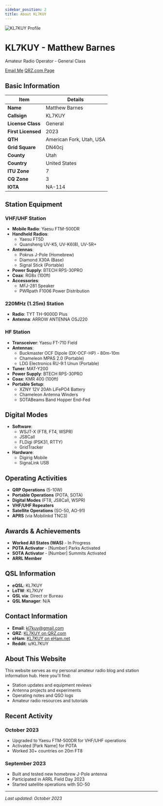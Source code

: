 ```yaml
---
sidebar_position: 2
title: About KL7KUY
---
```


<div style={{textAlign: 'center'}}>
  <img src="https://ui-avatars.com/api/?name=KL7KUY&background=0D8ABC&color=fff&size=200" alt="KL7KUY Profile" style={{borderRadius: '50%', marginBottom: '1rem'}}/>
  <h1>KL7KUY - Matthew Barnes</h1>
  <p>Amateur Radio Operator - General Class</p>
  <div style={{display: 'flex', justifyContent: 'center', gap: '1rem', margin: '1rem 0'}}>
    <a href="mailto:kl7kuy@gmail.com" className="button button--primary">Email Me</a>
    <a href="https://www.qrz.com/db/KL7KUY" className="button button--secondary" target="_blank" rel="noopener noreferrer">QRZ.com Page</a>
  </div>
</div>

## Basic Information

| Item | Details |
|------|---------|
| **Name** | Matthew Barnes |
| **Callsign** | KL7KUY |
| **License Class** | General |
| **First Licensed** | 2023 |
| **QTH** | American Fork, Utah, USA |
| **Grid Square** | DN40cj |
| **County** | Utah |
| **Country** | United States |
| **ITU Zone** | 7 |
| **CQ Zone** | 3 |
| **IOTA** | NA-114 |

## Station Equipment

### VHF/UHF Station
- **Mobile Radio**: Yaesu FTM-500DR
- **Handheld Radios**: 
  - Yaesu FT5D
  - Quansheng UV-K5, UV-K6(8), UV-5R+
- **Antennas**: 
  - Pokrus J-Pole (Homebrew)
  - Diamond X30A (Base)
  - Signal Stick (Portable)
- **Power Supply**: BTECH RPS-30PRO
- **Coax**: RG8x (100ft)
- **Accessories**:
  - MFJ-281 Speaker
  - PWRpath F1006 Power Distribution

### 220MHz (1.25m) Station
- **Radio**: TYT TH-9000D Plus
- **Antenna**: ARROW ANTENNA OSJ220

### HF Station
- **Transceiver**: Yaesu FT-710 Field
- **Antennas**:
  - Buckmaster OCF Dipole (DX-OCF-HP) - 80m-10m
  - Chameleon MPAS 2.0 (Portable)
  - LDG Electronics RU-9:1 Unun (Portable)
- **Tuner**: MAT-Y200
- **Power Supply**: BTECH RPS-30PRO
- **Coax**: KMR 400 (100ft)
- **Portable Setup**:
  - XZNY 12V 20Ah LiFePO4 Battery
  - Chameleon Antenna Winders
  - SOTABeams Band Hopper End-Fed

## Digital Modes
- **Software**:
  - WSJT-X (FT8, FT4, WSPR)
  - JS8Call
  - FLDigi (PSK31, RTTY)
  - GridTracker
- **Hardware**:
  - Digirig Mobile
  - SignaLink USB

## Operating Activities
- **QRP Operations** (5-10W)
- **Portable Operations** (POTA, SOTA)
- **Digital Modes** (FT8, JS8Call, WSPR)
- **VHF/UHF Repeaters**
- **Satellite Operations** (SO-50, AO-91)
- **APRS** (via Mobilinkd TNC3)

## Awards & Achievements
- **Worked All States (WAS)** - In Progress
- **POTA Activator** - [Number] Parks Activated
- **SOTA Activator** - [Number] Summits Activated
- **ARRL Member**

## QSL Information
- **eQSL**: KL7KUY
- **LoTW**: KL7KUY
- **QSL via**: Direct or Bureau
- **QSL Manager**: N/A

## Contact Information
- **Email**: [kl7kuy@gmail.com](mailto:kl7kuy@gmail.com)
- **QRZ**: [KL7KUY on QRZ.com](https://www.qrz.com/db/KL7KUY)
- **eHam**: [KL7KUY on eHam.net](https://www.eham.net/)
- **Reddit**: u/KL7KUY

## About This Website
This website serves as my personal amateur radio blog and station information hub. Here you'll find:

- Station updates and equipment reviews
- Antenna projects and experiments
- Operating notes and QSO logs
- Amateur radio resources and tutorials

## Recent Activity

### October 2023
- Upgraded to Yaesu FTM-500DR for VHF/UHF operations
- Activated [Park Name] for POTA
- Worked 30+ countries on 20m FT8

### September 2023
- Built and tested new homebrew J-Pole antenna
- Participated in ARRL Field Day 2023
- Started satellite operations with SO-50

---
*Last updated: October 2023*